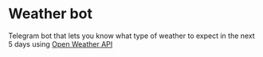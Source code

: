 # Weather bot
Telegram bot that lets you know what type of weather to expect in the next 5 days using [Open Weather API]

[open weather api]: <https://openweathermap.org/api>
